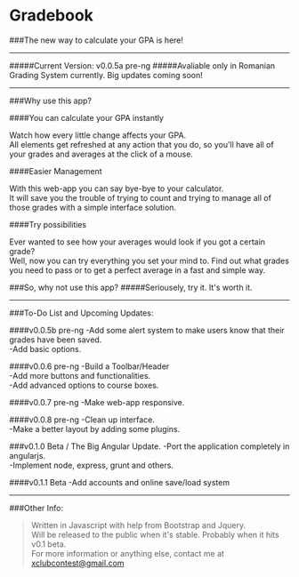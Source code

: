 # Gradebook

###The new way to calculate your GPA is here!

---

#####Current Version: v0.0.5a pre-ng
#####Avaliable only in Romanian Grading System currently. Big updates coming soon!

---


###Why use this app?

####You can calculate your GPA instantly

Watch how every little change affects your GPA.<br/>
All elements get refreshed at any action that you do, so you'll have all of your grades and averages at the click of a mouse.

####Easier Management

With this web-app you can say bye-bye to your calculator.<br/>
It will save you the trouble of trying to count and trying to manage all of those grades with a simple interface solution.

####Try possibilities

Ever wanted to see how your averages would look if you got a certain grade?<br/>
Well, now you can try everything you set your mind to. Find out what grades you need to pass or to get a perfect average in a fast and simple way.

###So, why not use this app?
#####Seriousely, try it. It's worth it.

---

###To-Do List and Upcoming Updates:

####v0.0.5b pre-ng
-Add some alert system to make users know that their grades have been saved.<br/>
-Add basic options.

####v0.0.6 pre-ng
-Build a Toolbar/Header<br/>
-Add more buttons and functionalities.<br/>
-Add advanced options to course boxes.

####v0.0.7 pre-ng
-Make web-app responsive.

####v0.0.8 pre-ng
-Clean up interface.<br/>
-Make a better layout by adding some plugins.

###v0.1.0 Beta / The Big Angular Update.
-Port the application completely in angularjs.<br/>
-Implement node, express, grunt and others.

####v0.1.1 Beta
-Add accounts and online save/load system

---

###Other Info:
>Written in Javascript with help from Bootstrap and Jquery.<br/>
>Will be released to the public when it's stable. Probably when it hits v0.1 beta.<br/>
>For more information or anything else, contact me at xclubcontest@gmail.com